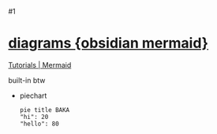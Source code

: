 #1
# [diagrams {obsidian mermaid}](https://youtu.be/rXhUeV5Ko7g?si=JdPIGHVgnaogwtsd)

[Tutorials | Mermaid](https://mermaid.js.org/ecosystem/tutorials.html)


built-in btw
- piechart
	```mermaid
	pie title BAKA
	"hi": 20
	"hello": 80
	```